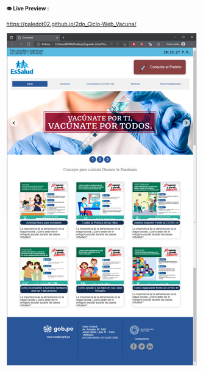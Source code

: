 #### :eye: Live Preview :
https://paledot02.github.io/2do_Ciclo-Web_Vacuna/

<img src=./screenshot/2_JS_2_01.png/ width="500">


[img_1]: ./screenshot/2_JS_2_01.png

